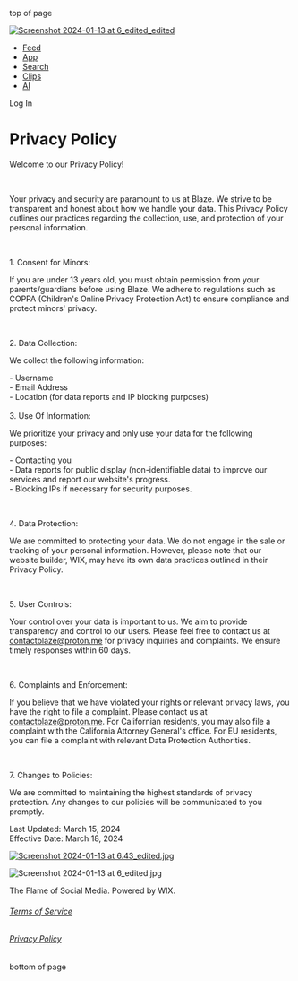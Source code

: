 top of page

[![Screenshot 2024-01-13 at 6_edited_edited](https://static.wixstatic.com/media/0a8e45_60ff7ca3bff3423584c62b64435f6fb5~mv2.jpg/v1/crop/x_0,y_0,w_460,h_260/fill/w_100,h_56,al_c,q_80,usm_0.66_1.00_0.01,enc_avif,quality_auto/Screenshot%202024-01-13%20at%206_edited_edited.jpg)](https://www.blazeapp.net/)

* [Feed](https://www.blazeapp.net/feed)
* [App](https://www.blazeapp.net/mobile-app)
* [Search](https://www.blazeapp.net/members-list)
* [Clips](https://www.blazeapp.net/clips)
* [AI](https://www.blazeapp.net/ai)

Log In

Privacy Policy
==============

Welcome to our Privacy Policy!

​

Your privacy and security are paramount to us at Blaze. We strive to be transparent and honest about how we handle your data. This Privacy Policy outlines our practices regarding the collection, use, and protection of your personal information.

​

1\. Consent for Minors:

If you are under 13 years old, you must obtain permission from your parents/guardians before using Blaze. We adhere to regulations such as COPPA (Children's Online Privacy Protection Act) to ensure compliance and protect minors' privacy.

​

2\. Data Collection:

We collect the following information:

\- Username  
\- Email Address  
\- Location (for data reports and IP blocking purposes)  
   
3\. Use Of Information:

We prioritize your privacy and only use your data for the following purposes:

\- Contacting you  
\- Data reports for public display (non-identifiable data) to improve our services and report our website's progress.  
\- Blocking IPs if necessary for security purposes.

​

4\. Data Protection:

We are committed to protecting your data. We do not engage in the sale or tracking of your personal information. However, please note that our website builder, WIX, may have its own data practices outlined in their Privacy Policy.

​

5\. User Controls:

Your control over your data is important to us. We aim to provide transparency and control to our users. Please feel free to contact us at [contactblaze@proton.me](mailto:contactblaze@proton.me) for privacy inquiries and complaints. We ensure timely responses within 60 days.

​

6\. Complaints and Enforcement:

If you believe that we have violated your rights or relevant privacy laws, you have the right to file a complaint. Please contact us at [contactblaze@proton.me](mailto:contactblaze@proton.me). For Californian residents, you may also file a complaint with the California Attorney General's office. For EU residents, you can file a complaint with relevant Data Protection Authorities.

​

7\. Changes to Policies:

We are committed to maintaining the highest standards of privacy protection. Any changes to our policies will be communicated to you promptly.

  
Last Updated: March 15, 2024  
Effective Date: March 18, 2024

[![Screenshot 2024-01-13 at 6.43_edited.jpg](https://static.wixstatic.com/media/0a8e45_1a959fe5f9fc43c3b4e3687396e3f72d~mv2.jpg/v1/fill/w_128,h_68,al_c,q_80,usm_0.66_1.00_0.01,enc_avif,quality_auto/Screenshot%202024-01-13%20at%206_43_edited.jpg)](https://www.blazeapp.net/)

![Screenshot 2024-01-13 at 6_edited.jpg](https://static.wixstatic.com/media/0a8e45_856d84efe5314fdd9ef32716c0c65a55~mv2.jpg/v1/fill/w_127,h_62,al_c,q_80,usm_0.66_1.00_0.01,enc_avif,quality_auto/Screenshot%202024-01-13%20at%206_edited.jpg)

The Flame of Social Media. Powered by WIX.

###### [Terms of Service](https://www.blazeapp.net/terms-of-service)

###### [Privacy Policy](https://www.blazeapp.net/privacy-policy)

bottom of page